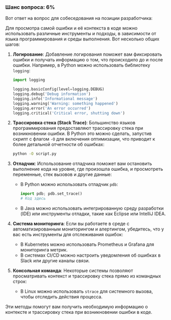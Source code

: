 ### Шанс вопроса: 6%

Вот ответ на вопрос для собеседования на позиции разработчика:

Для просмотра самой ошибки и её контекста в коде можно использовать различные инструменты и подходы, в зависимости от языка программирования и среды выполнения. Вот несколько общих шагов:

1. **Логирование**: Добавление логирования поможет вам фиксировать ошибки и получать информацию о том, что происходило до и после ошибки. Например, в Python можно использовать библиотеку `logging`:
   ```python
   import logging

   logging.basicConfig(level=logging.DEBUG)
   logging.debug('Debug information')
   logging.info('Informational message')
   logging.warning('Warning: something happened')
   logging.error('An error occurred')
   logging.critical('Critical error, shutting down')
   ```

2. **Трассировка стека (Stack Trace)**: Большинство языков программирования предоставляют трассировку стека при возникновении ошибки. В Python это можно сделать, запустив скрипт с флагом `-O` для включения оптимизации, что приводит к более детальной отчетности об ошибках:
   ```bash
   python -O script.py
   ```

3. **Отладчик**: Использование отладчика поможет вам остановить выполнение кода на уровне, где произошла ошибка, и просмотреть переменные, стек вызовов и другие данные:
   - В Python можно использовать отладчик `pdb`:
     ```python
     import pdb; pdb.set_trace()
     # Код здесь
     ```
   - В Java можно использовать интегрированную среду разработки (IDE) или инструменты отладки, такие как Eclipse или IntelliJ IDEA.

4. **Система мониторинга**: Если вы работаете в среде с автоматизированным мониторингом и алертингом, убедитесь, что у вас есть инструменты для отслеживания ошибок:
   - В Kubernetes можно использовать Prometheus и Grafana для мониторинга метрик.
   - В системах CI/CD можно настроить уведомления об ошибках в Slack или другие каналы связи.

5. **Консольная команда**: Некоторые системы позволяют просматривать контекст и трассировку стека прямо из командных строк:
   - В Linux можно использовать `strace` для системного вызова, чтобы отследить действия процесса.

Эти методы помогут вам получить необходимую информацию о контексте и трассировку стека при возникновении ошибки в коде.